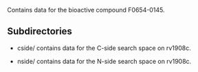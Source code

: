 Contains data for the bioactive compound F0654-0145.

## Subdirectories

- cside/ contains data for the C-side search space on rv1908c.

- nside/ contains data for the N-side search space on rv1908c.

